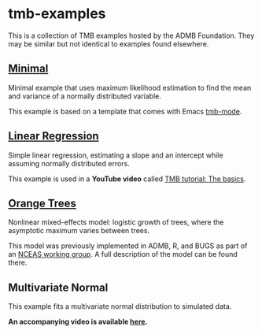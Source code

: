 # tmb-examples

This is a collection of TMB examples hosted by the ADMB Foundation. They may be similar but not identical to examples found elsewhere.

## [Minimal](minimal)
Minimal example that uses maximum likelihood estimation to find the mean and variance of a normally distributed variable.

This example is based on a template that comes with Emacs [tmb-mode](https://github.com/kaskr/adcomp/blob/master/emacs/tmb.el).

## [Linear Regression](linear-regression)
Simple linear regression, estimating a slope and an intercept while assuming normally distributed errors.

This example is used in a **YouTube video** called [TMB tutorial: The basics](https://www.youtube.com/watch?v=A5CLrhzNzVU&list=PLG2Iwmq6WW1QMUA43675d8XdmzgrgwDYX).

## [Orange Trees](orange-trees)
Nonlinear mixed-effects model: logistic growth of trees, where the asymptotic maximum varies between trees.

This model was previously implemented in ADMB, R, and BUGS as part of an [NCEAS working group](https://groups.nceas.ucsb.edu/non-linear-modeling/projects). A full description of the model can be found there.

## Multivariate Normal
This example fits a multivariate normal distribution to simulated data.

**An accompanying video is available [here]().**
